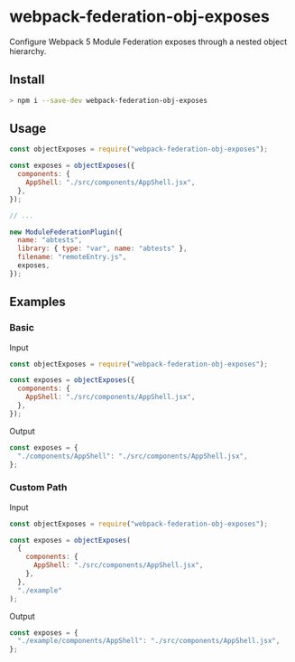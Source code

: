 # webpack-federation-obj-exposes

Configure Webpack 5 Module Federation exposes through a nested object hierarchy.

## Install

```bash
> npm i --save-dev webpack-federation-obj-exposes
```

## Usage

```javascript
const objectExposes = require("webpack-federation-obj-exposes");

const exposes = objectExposes({
  components: {
    AppShell: "./src/components/AppShell.jsx",
  },
});

// ...

new ModuleFederationPlugin({
  name: "abtests",
  library: { type: "var", name: "abtests" },
  filename: "remoteEntry.js",
  exposes,
});
```

## Examples

### Basic

Input

```javascript
const objectExposes = require("webpack-federation-obj-exposes");

const exposes = objectExposes({
  components: {
    AppShell: "./src/components/AppShell.jsx",
  },
});
```

Output

```javascript
const exposes = {
  "./components/AppShell": "./src/components/AppShell.jsx",
};
```

### Custom Path

Input

```javascript
const objectExposes = require("webpack-federation-obj-exposes");

const exposes = objectExposes(
  {
    components: {
      AppShell: "./src/components/AppShell.jsx",
    },
  },
  "./example"
);
```

Output

```javascript
const exposes = {
  "./example/components/AppShell": "./src/components/AppShell.jsx",
};
```
